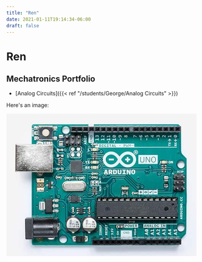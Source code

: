 ```yaml
---
title: "Ren"
date: 2021-01-11T19:14:34-06:00
draft: false
---
```


# Ren

## Mechatronics Portfolio
* [Analog Circuits]({{< ref "/students/George/Analog Circuits" >}})

Here's an image:

![image](images/arduino.jpg)